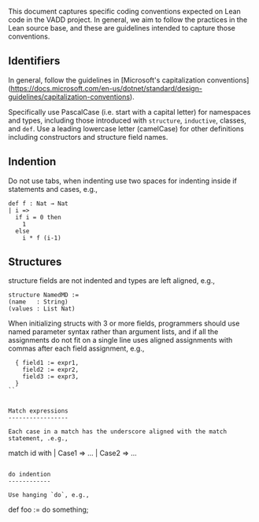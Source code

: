 This document captures specific coding conventions expected on Lean code in
the VADD project.  In general, we aim to follow the practices in the Lean
source base, and these are guidelines intended to capture those conventions.


Identifiers
------------

In general, follow the guidelines in [Microsoft's capitalization conventions]
(https://docs.microsoft.com/en-us/dotnet/standard/design-guidelines/capitalization-conventions).  

Specifically use PascalCase (i.e. start with a capital letter) for namespaces and types,
including those introduced
with `structure`, `inductive`, classes, and `def`.  Use a leading lowercase letter
(camelCase) for other definitions including constructors and structure field names.

Indention
---------

Do not use tabs, when indenting use two spaces for indenting inside if statements and cases, e.g.,

```
def f : Nat → Nat
| i =>
  if i = 0 then
    1
  else
    i * f (i-1)
```

Structures
----------

structure fields are not indented and types are left aligned, e.g., 

```
structure NamedMD :=
(name   : String)
(values : List Nat)
```

When initializing structs with 3 or more fields, programmers should use named
parameter syntax rather than argument lists, and if all the assignments do not
fit on a single line uses aligned assignments with commas after each field
assignment, e.g.,

```
  { field1 := expr1,
    field2 := expr2,
    field3 := expr3,
  }
``
    

Match expressions
-----------------

Each case in a match has the underscore aligned with the match statement, .e.g.,

```
  match id with
  | Case1 => ...
  | Case2 => ...
```

do indention
------------

Use hanging `do`, e.g.,

```
def foo := do
  something;
```

